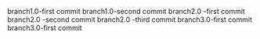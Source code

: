 branch1.0-first commit
branch1.0-second commit
branch2.0 -first commit
branch2.0 -second commit
branch2.0 -third commit
branch3.0-first commit
branch3.0-first commit
